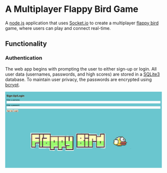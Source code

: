# A Multiplayer Flappy Bird Game
A [node.js](https://nodejs.org/en/docs/) application that uses [Socket.io](https://socket.io/docs/v4/client-api/) to create a multiplayer [flappy bird](https://en.wikipedia.org/wiki/Flappy_Bird) game, where users can play and connect real-time.

## Functionality

### Authentication

The web app begins with prompting the user to either sign-up or login. All user data (usernames, passwords, and high scores) are stored in a [SQLite3](https://www.npmjs.com/package/sqlite3) database.
To maintain user privacy, the passwords are encrypted using [bcrypt](https://www.npmjs.com/package/bcrypt).

![authentication img](/images/authentication.png)
